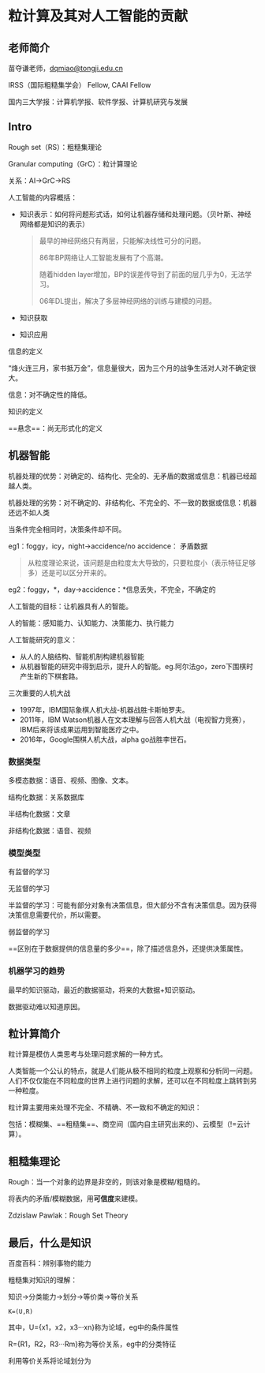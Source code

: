 # 粒计算及其对人工智能的贡献

## 老师简介

苗夺谦老师，dqmiao@tongji.edu.cn

IRSS（国际粗糙集学会） Fellow, CAAI Fellow



国内三大学报：计算机学报、软件学报、计算机研究与发展



## Intro

Rough set（RS）：粗糙集理论

Granular computing（GrC）：粒计算理论

关系：AI->GrC->RS

人工智能的内容概括：

* 知识表示：如何将问题形式话，如何让机器存储和处理问题。（贝叶斯、神经网络都是知识的表示）

  > 最早的神经网络只有两层，只能解决线性可分的问题。
  >
  > 86年BP网络让人工智能发展有了个高潮。
  >
  > 随着hidden layer增加，BP的误差传导到了前面的层几乎为0，无法学习。
  >
  > 06年DL提出，解决了多层神经网络的训练与建模的问题。

* 知识获取

* 知识应用



信息的定义

“烽火连三月，家书抵万金”，信息量很大，因为三个月的战争生活对人对不确定很大。

信息：对不确定性的降低。



知识的定义

==悬念==：尚无形式化的定义

## 机器智能

机器处理的优势：对确定的、结构化、完全的、无矛盾的数据或信息：机器已经超越人类。

机器处理的劣势：对不确定的、非结构化、不完全的、不一致的数据或信息：机器还远不如人类

当条件完全相同时，决策条件却不同。

eg1：foggy，icy，night->accidence/no accidence： 矛盾数据

> 从粒度理论来说，该问题是由粒度太大导致的，只要粒度小（表示特征足够多）还是可以区分开来的。

eg2：foggy，\*，day->accidence：\*信息丢失，不完全，不确定的



人工智能的目标：让机器具有人的智能。

人的智能：感知能力、认知能力、决策能力、执行能力

人工智能研究的意义：

* 从人的人脑结构、智能机制构建机器智能
* 从机器智能的研究中得到启示，提升人的智能。eg.阿尔法go，zero下围棋时产生新的下棋套路。

三次重要的人机大战

* 1997年，IBM国际象棋人机大战-机器战胜卡斯帕罗夫。
* 2011年，IBM Watson机器人在文本理解与回答人机大战（电视智力竞赛），IBM后来将该成果运用到智能医疗之中。
* 2016年，Google围棋人机大战，alpha go战胜李世石。



### 数据类型

多模态数据：语音、视频、图像、文本。

结构化数据：关系数据库

半结构化数据：文章

非结构化数据：语音、视频

### 模型类型

有监督的学习

无监督的学习

半监督的学习：可能有部分对象有决策信息，但大部分不含有决策信息。因为获得决策信息需要代价，所以需要。

弱监督的学习

==区别在于数据提供的信息量的多少==，除了描述信息外，还提供决策属性。



### 机器学习的趋势

最早的知识驱动，最近的数据驱动，将来的大数据+知识驱动。

数据驱动难以知道原因。



## 粒计算简介

粒计算是模仿人类思考与处理问题求解的一种方式。

人类智能一个公认的特点，就是人们能从极不相同的粒度上观察和分析同一问题。人们不仅仅能在不同粒度的世界上进行问题的求解，还可以在不同粒度上跳转到另一种粒度。

粒计算主要用来处理不完全、不精确、不一致和不确定的知识：

包括：模糊集、==粗糙集==、商空间（国内自主研究出来的）、云模型（!=云计算）。



## 粗糙集理论

Rough：当一个对象的边界是非空的，则该对象是模糊/粗糙的。

将表内的矛盾/模糊数据，用**可信度**来建模。

Zdzislaw Pawlak：Rough Set Theory



## 最后，什么是知识

百度百科：辨别事物的能力



粗糙集对知识的理解：

知识->分类能力->划分->等价类->等价关系

`K=(U,R)`

其中，U={x1，x2，x3···xn}称为论域，eg中的条件属性

R={R1，R2，R3···Rm}称为等价关系，eg中的分类特征

利用等价关系将论域划分为

